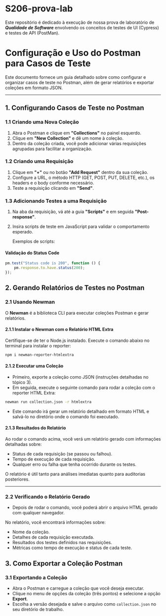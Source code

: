# S206-prova-lab

Este repositório é dedicado à execução de nossa prova de laboratório de ***Qualidade de Software*** envolvendo os conceitos de testes de UI (Cypress) e testes de API (PostMan).

# Configuração e Uso do Postman para Casos de Teste

Este documento fornece um guia detalhado sobre como configurar e organizar casos de teste no Postman, além de gerar relatórios e exportar coleções em formato JSON.

---

## **1. Configurando Casos de Teste no Postman**

### **1.1 Criando uma Nova Coleção**
1. Abra o Postman e clique em **"Collections"** no painel esquerdo.
2. Clique em **"New Collection"** e dê um nome à coleção.
3. Dentro da coleção criada, você pode adicionar várias requisições agrupadas para facilitar a organização.

### **1.2 Criando uma Requisição**
1. Clique em **"+"** ou no botão **"Add Request"** dentro da sua coleção.
2. Configure a URL, o método HTTP (GET, POST, PUT, DELETE, etc.), os headers e o body conforme necessário.
3. Teste a requisição clicando em **"Send"**.

### **1.3 Adicionando Testes a uma Requisição**
1. Na aba da requisição, vá até a guia **"Scripts"** e em seguida **"Post-response"**.
2. Insira scripts de teste em JavaScript para validar o comportamento esperado. 
   
   Exemplos de scripts:

#### **Validação do Status Code**
```javascript
pm.test("Status code is 200", function () {
    pm.response.to.have.status(200);
});
```

## **2. Gerando Relatórios de Testes no Postman**

### **2.1 Usando Newman**
O **Newman** é a biblioteca CLI para executar coleções Postman e gerar relatórios.

#### **2.1.1 Instalar o Newman com o Relatório HTML Extra**
Certifique-se de ter o Node.js instalado. Execute o comando abaixo no terminal para instalar o reporter:

```bash
npm i newman-reporter-htmlextra
```

#### **2.1.2 Executar uma Coleção**
- Primeiro, exporte a coleção como JSON (instruções detalhadas no tópico 3).
- Em seguida, execute o seguinte comando para rodar a coleção com o reporter HTML Extra:

```bash
newman run collection.json -r htmlextra
```

- Este comando irá gerar um relatório detalhado em formato HTML e salvá-lo no diretório onde o comando foi executado.

#### **2.1.3 Resultados do Relatório**
Ao rodar o comando acima, você verá um relatório gerado com informações detalhadas sobre:

- Status de cada requisição (se passou ou falhou).
- Tempo de execução de cada requisição.
- Qualquer erro ou falha que tenha ocorrido durante os testes.
  
O relatório é útil tanto para análises imediatas quanto para auditorias posteriores.

---

### **2.2 Verificando o Relatório Gerado**
- Depois de rodar o comando, você poderá abrir o arquivo HTML gerado com qualquer navegador.

No relatório, você encontrará informações sobre:
- Nome da coleção.
- Detalhes de cada requisição executada.
- Resultados dos testes definidos nas requisições.
- Métricas como tempo de execução e status de cada teste.

## **3. Como Exportar a Coleção Postman**

### **3.1 Exportando a Coleção**
- Abra o Postman e carregue a coleção que você deseja executar.
- Clique no menu de opções da coleção (três pontos) e selecione a opção **Export**.
- Escolha a versão desejada e salve o arquivo como `collection.json` no seu diretório de trabalho.
